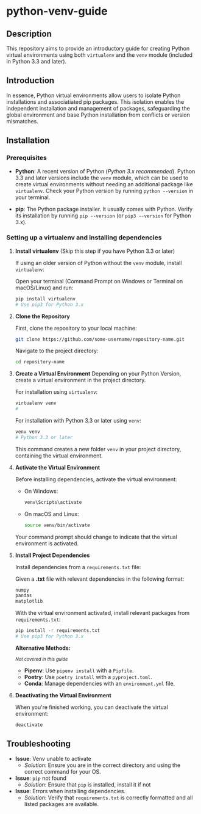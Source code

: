 # python-venv-guide

## Description

This repository aims to provide an introductory guide for creating Python virtual environments using both `virtualenv` and the `venv` module (included in Python 3.3 and later).

## Introduction

In essence, Python virtual environments allow users to isolate Python installations and associatiated pip packages. This isolation enables the independent installation and management of packages, safeguarding the global environment and base Python installation from conflicts or version mismatches.

## Installation

### Prerequisites

- **Python**: A recent version of Python (*Python 3.x recommended*). Python 3.3 and later versions include the `venv` module, which can be used to create virtual environments without needing an additional package like `virtualenv`.  Check your Python version by running `python --version` in your terminal.

- **pip**: The Python package installer. It usually comes with Python. Verify its installation by running `pip --version` (or `pip3 --version` for Python 3.x).

### Setting up a virtualenv and installing dependencies

1. **Install virtualenv** (Skip this step if you have Python 3.3 or later)

     If using an older version of Python without the `venv` module, install `virtualenv`:

    Open your terminal (Command Prompt on Windows or Terminal on macOS/Linux) and run:
    
   ```bash
   pip install virtualenv
   # Use pip3 for Python 3.x
   ```

2. **Clone the Repository**

   First, clone the repository to your local machine:

   ```bash
   git clone https://github.com/some-username/repository-name.git
   ```

   Navigate to the project directory:

   ```bash
   cd repository-name
   ```
   
3. **Create a Virtual Environment**
    Depending on your Python Version, create a virtual environment in the project directory.

    For installation using `virtualenv`:
   ```bash
   virtualenv venv
   #
   ```

   For installation with Python 3.3 or later using `venv`:

      ```bash
   venv venv
   # Python 3.3 or later
   ```
    
   This command creates a new folder `venv` in your project directory, containing the virtual environment.

4. **Activate the Virtual Environment**

   Before installing dependencies, activate the virtual environment:

   - On Windows:

     ```bash
     venv\Scripts\activate
     ```

   - On macOS and Linux:

     ```bash
     source venv/bin/activate
     ```

   Your command prompt should change to indicate that the virtual environment is activated.
   
5. **Install Project Dependencies**

   Install dependencies from a `requirements.txt` file:

   Given a **.txt** file with relevant dependencies in the following format:

   ```txt
   numpy
   pandas
   matplotlib
   ```

   With the virtual environment activated, install relevant packages from `requirements.txt`:

   ```bash
   pip install -r requirements.txt
   # Use pip3 for Python 3.x
   ```

      **Alternative Methods:**

      <sub>*Not covered in this guide*<sub>
   - **Pipenv**: Use `pipenv install` with a `Pipfile`.
   - **Poetry**: Use `poetry install` with a `pyproject.toml`.
   - **Conda**: Manage dependencies with an `environment.yml` file.

6. **Deactivating the Virtual Environment**

   When you're finished working, you can deactivate the virtual environment:

   ```bash
   deactivate
   ```


## Troubleshooting
 - **Issue**: Venv unable to activate
    - *Solution*: Ensure you are in the correct directory and using the correct command for your OS.
 - **Issue**: `pip` not found
    - *Solution*: Ensure that `pip` is installed, install it if not
 - **Issue**: Errors when installing dependencies.
    - *Solution*: Verify that `requirements.txt` is correctly formatted and all listed packages are available.